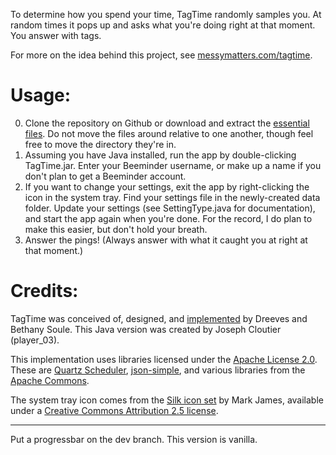 To determine how you spend your time, TagTime randomly samples you. At random times it pops up and asks what you're doing right at that moment. You answer with tags.

For more on the idea behind this project, see [messymatters.com/tagtime](http://messymatters.com/tagtime).

# Usage:

0. Clone the repository on Github or download and extract the [essential files](http://www.mediafire.com/download.php?ndaaq5p3r6z7u45). Do not move the files around relative to one another, though feel free to move the directory they're in.
1. Assuming you have Java installed, run the app by double-clicking TagTime.jar. Enter your Beeminder username, or make up a name if you don't plan to get a Beeminder account.
2. If you want to change your settings, exit the app by right-clicking the icon in the system tray. Find your settings file in the newly-created data folder. Update your settings (see SettingType.java for documentation), and start the app again when you're done. For the record, I do plan to make this easier, but don't hold your breath.
3. Answer the pings! (Always answer with what it caught you at right at that moment.)

# Credits:

TagTime was conceived of, designed, and [implemented](https://github.com/dreeves/TagTime) by Dreeves and Bethany Soule. This Java version was created by Joseph Cloutier (player_03).

This implementation uses libraries licensed under the [Apache License 2.0](http://www.apache.org/licenses/LICENSE-2.0.html). These are [Quartz Scheduler](http://www.quartz-scheduler.org/), [json-simple](http://code.google.com/p/json-simple/), and various libraries from the [Apache Commons](http://commons.apache.org/codec/).

The system tray icon comes from the [Silk icon set](http://www.famfamfam.com/lab/icons/silk/) by Mark James, available under a [Creative Commons Attribution 2.5 license](http://creativecommons.org/licenses/by/2.5/).

---

Put a progressbar on the dev branch. This version is vanilla.